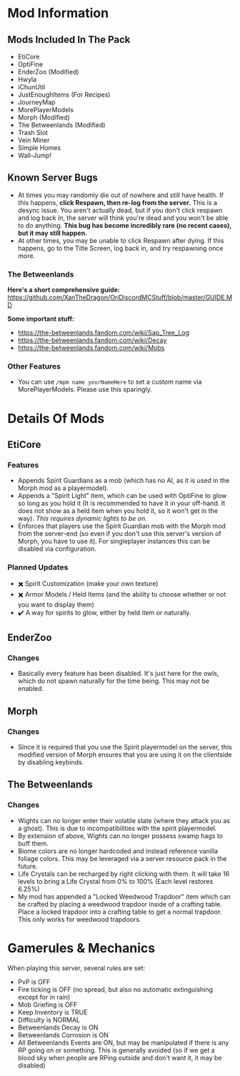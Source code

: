 # Mod Information

## Mods Included In The Pack
- EtiCore
- OptiFine
- EnderZoo (Modified)
- Hwyla
- iChunUtil
- JustEnoughItems (For Recipes)
- JourneyMap
- MorePlayerModels
- Morph (Modified)
- The Betweenlands (Modified)
- Trash Slot
- Vein Miner
- Simple Homes
- Wall-Jump!

## Known Server Bugs
- At times you may randomly die out of nowhere and still have health. If this happens, **click Respawn, then re-log from the server.** This is a desync issue. You aren't actually dead, but if you don't click respawn and log back in, the server will think you're dead and you won't be able to do anything. **This bug has become incredibly rare (no recent cases), but it may still happen.**
- At other times, you may be unable to click Respawn after dying. If this happens, go to the Title Screen, log back in, and try respawning once more.

### The Betweenlands
**Here's a short comprehensive guide:** 
https://github.com/XanTheDragon/OriDiscordMCStuff/blob/master/GUIDE.MD

**Some important stuff:**
- https://the-betweenlands.fandom.com/wiki/Sap_Tree_Log
- https://the-betweenlands.fandom.com/wiki/Decay
- https://the-betweenlands.fandom.com/wiki/Mobs

### Other Features
- You can use `/mpm name yourNameHere` to set a custom name via MorePlayerModels. Please use this sparingly.

# Details Of Mods
## EtiCore
### Features
- Appends Spirit Guardians as a mob (which has no AI, as it is used in the Morph mod as a playermodel). 
- Appends a "Spirit Light" item, which can be used with OptiFine to glow so long as you hold it (It is recommended to have it in your off-hand. It does not show as a held item when you hold it, so it won't get in the way). *This requires dynamic lights to be on.*
- Enforces that players use the Spirit Guardian mob with the Morph mod from the server-end (so even if you don't use this server's version of Morph, you have to use it). For singleplayer instances this can be disabled via configuration.

### Planned Updates
- :heavy_multiplication_x: Spirit Customization (make your own texture)
- :heavy_multiplication_x: Armor Models / Held Items (and the ability to choose whether or not you want to display them)
- :heavy_check_mark: A way for spirits to glow, either by held item or naturally.

## EnderZoo
### Changes
- Basically every feature has been disabled. It's just here for the owls, which do not spawn naturally for the time being. This may not be enabled.

## Morph
### Changes
- Since it is required that you use the Spirit playermodel on the server, this modified version of Morph ensures that you are using it on the clientside by disabling keybinds.

## The Betweenlands
### Changes
- Wights can no longer enter their volatile state (where they attack you as a ghost). This is due to incompatibilities with the spirit playermodel.
- By extension of above, Wights can no longer possess swamp hags to buff them.
- Biome colors are no longer hardcoded and instead reference vanilla foliage colors. This may be leveraged via a server resource pack in the future.
- Life Crystals can be recharged by right clicking with them. It will take 16 levels to bring a Life Crystal from 0% to 100% (Each level restores 6.25%)
- My mod has appended a "Locked Weedwood Trapdoor" item which can be crafted by placing a weedwood trapdoor inside of a crafting table. Place a locked trapdoor into a crafting table to get a normal trapdoor. This only works for weedwood trapdoors.

# Gamerules & Mechanics
When playing this server, several rules are set:
- PvP is OFF
- Fire ticking is OFF (no spread, but also no automatic extinguishing except for in rain)
- Mob Griefing is OFF
- Keep Inventory is TRUE
- Difficulty is NORMAL
- Betweenlands Decay is ON
- Betweenlands Corrosion is ON
- All Betweenlands Events are ON, but may be manipulated if there is any RP going on or something. This is generally avoided (so if we get a blood sky when people are RPing outside and don't want it, it may be disabled)
